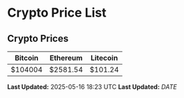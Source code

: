 # Crypto Price List

## Crypto Prices
| Bitcoin | Ethereum | Litecoin |
| ------- | -------- | -------- |
| $104004 | $2581.54 | $101.24 |
**Last Updated:** 2025-05-16 18:23 UTC
**Last Updated:** $DATE$
